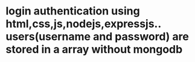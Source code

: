 # login authentication using html,css,js,nodejs,expressjs..  users(username and password) are stored in a array without mongodb

